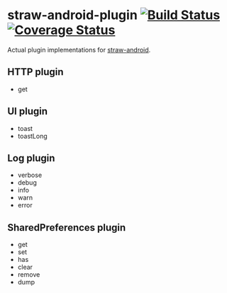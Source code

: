 straw-android-plugin [![Build Status](https://travis-ci.org/kt3k/straw-android-plugin.png?branch=master)](https://travis-ci.org/kt3k/straw-android-plugin) [![Coverage Status](https://coveralls.io/repos/kt3k/straw-android-plugin/badge.png?branch=master)](https://coveralls.io/r/kt3k/straw-android-plugin?branch=master)
====================

Actual plugin implementations for [straw-android](https://github.com/kt3k/straw-android).


HTTP plugin
-----------

- get

UI plugin
---------

- toast
- toastLong

Log plugin
----------

- verbose
- debug
- info
- warn
- error

SharedPreferences plugin
------------------------

- get
- set
- has
- clear
- remove
- dump
